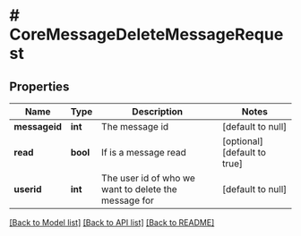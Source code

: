 # # CoreMessageDeleteMessageRequest

## Properties

Name | Type | Description | Notes
------------ | ------------- | ------------- | -------------
**messageid** | **int** | The message id | [default to null]
**read** | **bool** | If is a message read | [optional] [default to true]
**userid** | **int** | The user id of who we want to delete the message for | [default to null]

[[Back to Model list]](../../README.md#models) [[Back to API list]](../../README.md#endpoints) [[Back to README]](../../README.md)
